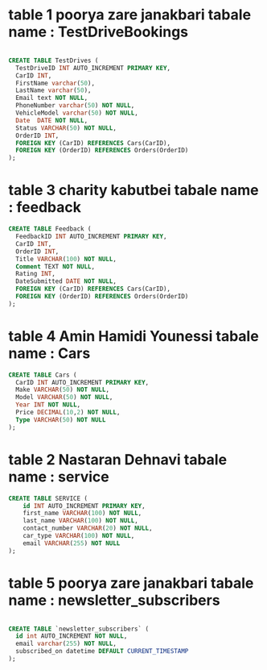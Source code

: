 # table 1 poorya zare janakbari tabale name : TestDriveBookings

```sql

CREATE TABLE TestDrives (
  TestDriveID INT AUTO_INCREMENT PRIMARY KEY,
  CarID INT,
  FirstName varchar(50),
  LastName varchar(50),
  Email text NOT NULL,
  PhoneNumber varchar(50) NOT NULL,
  VehicleModel varchar(50) NOT NULL,
  Date  DATE NOT NULL,
  Status VARCHAR(50) NOT NULL,
  OrderID INT,
  FOREIGN KEY (CarID) REFERENCES Cars(CarID),
  FOREIGN KEY (OrderID) REFERENCES Orders(OrderID)
);

```

# table 3 charity kabutbei tabale name : feedback

```sql
CREATE TABLE Feedback (
  FeedbackID INT AUTO_INCREMENT PRIMARY KEY,
  CarID INT,
  OrderID INT,
  Title VARCHAR(100) NOT NULL,
  Comment TEXT NOT NULL,
  Rating INT,
  DateSubmitted DATE NOT NULL,
  FOREIGN KEY (CarID) REFERENCES Cars(CarID),
  FOREIGN KEY (OrderID) REFERENCES Orders(OrderID)
);

```

# table 4 Amin Hamidi Younessi tabale name : Cars

```sql
CREATE TABLE Cars (
  CarID INT AUTO_INCREMENT PRIMARY KEY,
  Make VARCHAR(50) NOT NULL,
  Model VARCHAR(50) NOT NULL,
  Year INT NOT NULL,
  Price DECIMAL(10,2) NOT NULL,
  Type VARCHAR(50) NOT NULL
);


```

# table 2 Nastaran Dehnavi tabale name : service

```sql
CREATE TABLE SERVICE (
    id INT AUTO_INCREMENT PRIMARY KEY,
    first_name VARCHAR(100) NOT NULL,
    last_name VARCHAR(100) NOT NULL,
    contact_number VARCHAR(20) NOT NULL,
    car_type VARCHAR(100) NOT NULL,
    email VARCHAR(255) NOT NULL
);
```

# table 5 poorya zare janakbari tabale name : newsletter_subscribers

```sql

CREATE TABLE `newsletter_subscribers` (
  id int AUTO_INCREMENT NOT NULL,
  email varchar(255) NOT NULL,
  subscribed_on datetime DEFAULT CURRENT_TIMESTAMP
);

```
